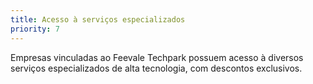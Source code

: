 ```yaml
---
title: Acesso à serviços especializados
priority: 7
---
```

Empresas vinculadas ao Feevale Techpark possuem acesso à diversos serviços especializados de alta tecnologia, com descontos exclusivos.
